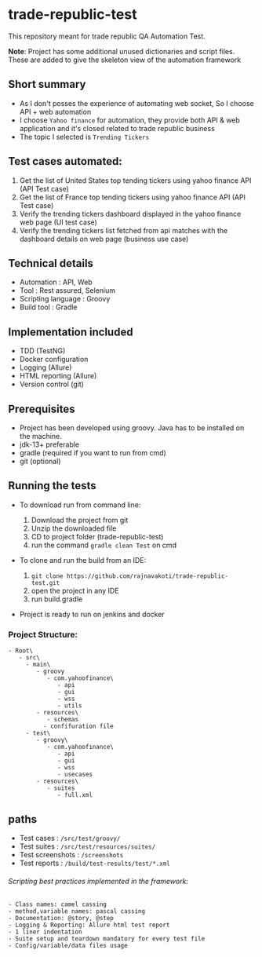 # trade-republic-test

This repository meant for trade republic QA Automation Test.

**Note**: Project has some additional unused dictionaries and script files. These are added to give the skeleton view of the automation framework

## Short summary
- As I don't posses the experience of automating web socket, So I choose API + web automation
- I choose `Yahoo finance` for automation, they provide both API & web application and it's closed related to trade republic business
- The topic I selected is `Trending Tickers`

## Test cases automated:
   1. Get the list of United States top tending tickers using yahoo finance API (API Test case)
   2. Get the list of France top tending tickers using yahoo finance API (API Test case)
   3. Verify the trending tickers dashboard displayed in the yahoo finance web page (UI test case)
   4. Verify the trending tickers list fetched from api matches with the dashboard details on web page (business use case)

## Technical details

- Automation          : API, Web
- Tool                : Rest assured, Selenium
- Scripting language  : Groovy
- Build tool          : Gradle

## Implementation included

- TDD (TestNG)
- Docker configuration
- Logging (Allure)
- HTML reporting (Allure)
- Version control (git)

## Prerequisites

- Project has been developed using groovy. Java has to be installed on the machine.
- jdk-13+ preferable
- gradle (required if you want to run from cmd)
- git (optional)

## Running the tests

- To download run from command line:
  1. Download the project from git
  2. Unzip the downloaded file
  3. CD to project folder (trade-republic-test)
  4. run the command `gradle clean Test` on cmd
  
- To clone and run the build from an IDE:
  1. `git clone https://github.com/rajnavakoti/trade-republic-test.git`
  2. open the project in any IDE
  3. run build.gradle
  
- Project is ready to run on jenkins and docker


### Project Structure:

    - Root\
       - src\
         - main\
            - groovy
               - com.yahoofinance\
                  - api
                  - gui
                  - wss
                  - utils             
            - resources\
               - schemas
              - confifuration file
         - test\
            - groovy\
               - com.yahoofinance\
                  - api
                  - gui
                  - wss
                  - usecases
            - resources\
               - suites
                  - full.xml
                  
## paths
 - Test cases       : `/src/test/groovy/`
 - Test suites      : `/src/test/resources/suites/`
 - Test screenshots : `/screenshots`
 - Test reports     : `/build/test-results/test/*.xml`

###### Scripting best practices implemented in the framework:
    - Class names: camel cassing
    - method,variable names: pascal cassing
	- Documentation: @story, @step
	- Logging & Reporting: Allure html test report
	- 1 liner indentation
	- Suite setup and teardown mandatory for every test file
	- Config/variable/data files usage
